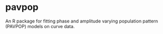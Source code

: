 # pavpop

An R package for fitting phase and amplitude varying population pattern (PAVPOP) models on curve data. 
